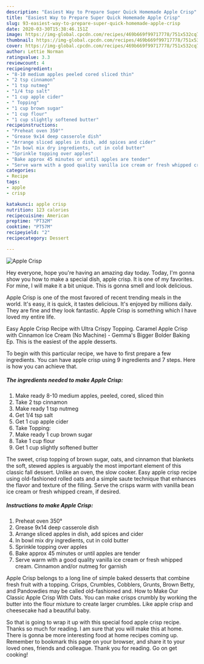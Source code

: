 ```yaml
---
description: "Easiest Way to Prepare Super Quick Homemade Apple Crisp"
title: "Easiest Way to Prepare Super Quick Homemade Apple Crisp"
slug: 93-easiest-way-to-prepare-super-quick-homemade-apple-crisp
date: 2020-03-30T15:38:46.151Z
image: https://img-global.cpcdn.com/recipes/469b669f99717778/751x532cq70/apple-crisp-recipe-main-photo.jpg
thumbnail: https://img-global.cpcdn.com/recipes/469b669f99717778/751x532cq70/apple-crisp-recipe-main-photo.jpg
cover: https://img-global.cpcdn.com/recipes/469b669f99717778/751x532cq70/apple-crisp-recipe-main-photo.jpg
author: Lettie Norman
ratingvalue: 3.3
reviewcount: 4
recipeingredient:
- "8-10 medium apples peeled cored sliced thin"
- "2 tsp cinnamon"
- "1 tsp nutmeg"
- "1/4 tsp salt"
- "1 cup apple cider"
- " Topping"
- "1 cup brown sugar"
- "1 cup flour"
- "1 cup slightly softened butter"
recipeinstructions:
- "Preheat oven 350°"
- "Grease 9x14 deep casserole dish"
- "Arrange sliced apples in dish, add spices and cider"
- "In bowl mix dry ingredients, cut in cold butter"
- "Sprinkle topping over apples"
- "Bake approx 45 minutes or until apples are tender"
- "Serve warm with a good quality vanilla ice cream or fresh whipped cream. Cinnamon and/or nutmeg for garnish"
categories:
- Recipe
tags:
- apple
- crisp

katakunci: apple crisp 
nutrition: 123 calories
recipecuisine: American
preptime: "PT32M"
cooktime: "PT57M"
recipeyield: "2"
recipecategory: Dessert

---
```



![Apple Crisp](https://img-global.cpcdn.com/recipes/469b669f99717778/751x532cq70/apple-crisp-recipe-main-photo.jpg)

Hey everyone, hope you're having an amazing day today. Today, I'm gonna show you how to make a special dish, apple crisp. It is one of my favorites. For mine, I will make it a bit unique. This is gonna smell and look delicious.

Apple Crisp is one of the most favored of recent trending meals in the world. It's easy, it is quick, it tastes delicious. It's enjoyed by millions daily. They are fine and they look fantastic. Apple Crisp is something which I have loved my entire life.

Easy Apple Crisp Recipe with Ultra Crispy Topping. Caramel Apple Crisp with Cinnamon Ice Cream (No Machine) - Gemma&#39;s Bigger Bolder Baking Ep. This is the easiest of the apple desserts.


To begin with this particular recipe, we have to first prepare a few ingredients. You can have apple crisp using 9 ingredients and 7 steps. Here is how you can achieve that.

##### The ingredients needed to make Apple Crisp:

1. Make ready 8-10 medium apples, peeled, cored, sliced thin
1. Take 2 tsp cinnamon
1. Make ready 1 tsp nutmeg
1. Get 1/4 tsp salt
1. Get 1 cup apple cider
1. Take  Topping:
1. Make ready 1 cup brown sugar
1. Take 1 cup flour
1. Get 1 cup slightly softened butter


The sweet, crisp topping of brown sugar, oats, and cinnamon that blankets the soft, stewed apples is arguably the most important element of this classic fall dessert. Unlike an oven, the slow cooker. Easy apple crisp recipe using old-fashioned rolled oats and a simple saute technique that enhances the flavor and texture of the filling. Serve the crisps warm with vanilla bean ice cream or fresh whipped cream, if desired. 

##### Instructions to make Apple Crisp:

1. Preheat oven 350°
1. Grease 9x14 deep casserole dish
1. Arrange sliced apples in dish, add spices and cider
1. In bowl mix dry ingredients, cut in cold butter
1. Sprinkle topping over apples
1. Bake approx 45 minutes or until apples are tender
1. Serve warm with a good quality vanilla ice cream or fresh whipped cream. Cinnamon and/or nutmeg for garnish


Apple Crisp belongs to a long line of simple baked desserts that combine fresh fruit with a topping. Crisps, Crumbles, Cobblers, Grunts, Brown Betty, and Pandowdies may be called old-fashioned and. How to Make Our Classic Apple Crisp With Oats. You can make crisps crumbly by working the butter into the flour mixture to create larger crumbles. Like apple crisp and cheesecake had a beautiful baby. 

So that is going to wrap it up with this special food apple crisp recipe. Thanks so much for reading. I am sure that you will make this at home. There is gonna be more interesting food at home recipes coming up. Remember to bookmark this page on your browser, and share it to your loved ones, friends and colleague. Thank you for reading. Go on get cooking!
